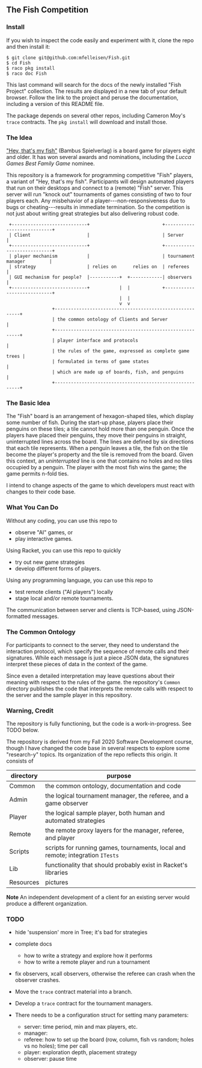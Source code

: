 ## The Fish Competition 

### Install

If you wish to inspect the code easily and experiment with it, clone the repo and then install it: 

```
$ git clone git@github.com:mfelleisen/Fish.git
$ cd Fish 
$ raco pkg install 
$ raco doc Fish 
```

This last command will search for the docs of the newly installed "Fish Project"
collection. The results are displayed in a new tab of your default browser. Follow the link
to the project and peruse the documentation, including a version of this README file. 

The package depends on several other repos, including Cameron Moy's `trace` contracts. The
`pkg install` will download and install those.


### The Idea 

["Hey, that's my fish"](https://boardgamegeek.com/boardgame/8203/hey-s-my-fish) (Bambus Spielverlag)
is a board game for players eight and older. It has won several awards and nominations, including the
_Lucca Games Best Family Game_ nominee.

This repository is a framework for programming competitive "Fish" players, a variant of "Hey, that's
my fish". Participants will design automated players that run on their desktops and connect to a
(remote) "Fish" server. This server will run "knock out" tournaments of games consisting of two to
four players each. Any misbehavior of a player---non-responsiveness due to bugs or cheating---results
in immediate termination. So the competition is not just about writing great strategies but also
delivering robust code.

```
 +----------------------------+                           +----------------------------+
 | Client                     |                           | Server                     |
 +----------------------------+                           +----------------------------+
 | player mechanism           |                           | tournament manager         |
 | strategy                   | relies on      relies on  | referees                   |
 | GUI mechanism for people?  |-----------+  +------------| observers                  |
 +----------------------------+           |  |            +----------------------------+
                                          |  |
                                          v  v
                 +---------------------------------------------------------+
                 | the common ontology of Clients and Server               |
                 +---------------------------------------------------------+
                 | player interface and protocols                          |
                 | the rules of the game, expressed as complete game trees |
                 | formulated in terms of game states                      |
                 | which are made up of boards, fish, and penguins         |
                 +---------------------------------------------------------+
```

### The Basic Idea

The "Fish" board is an arrangement of hexagon-shaped tiles, which display some number of fish.
During the start-up phase, players place their penguins on these tiles; a tile cannot hold more than
one penguin. Once the players have placed their penguins, they move their penguins in straight,
uninterrupted lines across the board. The lines are defined by six directions that each tile
represents. When a penguin leaves a tile, the fish on the tile become the player's property and the
tile is removed from the board. Given this context, an _uninterrupted_ line is one that contains no
holes and no tiles occupied by a penguin. The player with the most fish wins the game; the game
permits n-fold ties.

I intend to change aspects of the game to which developers must react with changes to their code
base.

### What You Can Do

Without any coding, you can use this repo to

- observe "AI" games, or
- play interactive games.

Using Racket, you can use this repo to quickly 

- try out new game strategies
- develop different forms of players.

Using any programming language, you can use this repo to

- test remote clients ("AI players") locally 
- stage local and/or remote tournaments. 

The communication between server and clients is TCP-based, using JSON-formatted messages.

### The Common Ontology

For participants to connect to the server, they need to understand the interaction protocol, which
specify the sequence of remote calls and their signatures.  While each message is just a piece JSON
data, the signatures interpret these pieces of data in the context of the game.

Since even a detailed interpretation may leave questions about their meaning with respect to the
rules of the game. the repository's `Common` directory publishes the code that interprets the remote
calls with respect to the server and the sample player in this repository.

### Warning, Credit 

The repository is fully functioning, but the code is a work-in-progress. See TODO below.

The repository is derived from my Fall 2020 Software Development course, though I have changed
the code base in several respects to explore some "research-y" topics. Its organization of the
repo reflects this origin. It consists of 

| directory   | purpose									      |
| ----------- | ----------------------------------------------------------------------------- |
| Common      | the common ontology, documentation and code 				      |
| Admin	      | the logical tournament manager, the referee, and a game observer 	      |
| Player      | the logical sample player, both human and automated strategies		      | 
| Remote      | the remote proxy layers for the manager, referee, and player 		      | 
| Scripts     | scripts for running games, tournaments, local and remote; integration `ITests`|
| Lib	      | functionality that should probably exist in Racket's libraries	 	      |
| Resources   | pictures      	   	  	   	    	     			      |


**Note** An independent development of a client for an existing server would produce a
different organization. 

### TODO

- hide 'suspension' more in Tree; it's bad for strategies 

- complete docs
  - how to write a strategy and explore how it performs
  - how to write a remote player and run a tournament 

- fix observers, xcall observers, otherwise the referee can crash when the observer crashes.

- Move the `trace` contract material into a branch. 

- Develop a `trace` contract for the tournament managers.

- There needs to be a configuration struct for setting many parameters: 
  - server: time period, min and max players, etc.
  - manager: 
  - referee: how to set up the board (row, column, fish vs random; holes vs no holes); time per call 
  - player: exploration depth, placement strategy 
  - observer: pause time

